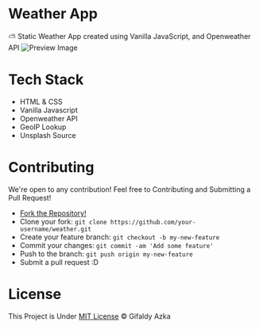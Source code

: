 # Weather App

⛅ Static Weather App created using Vanilla JavaScript, and Openweather API
![Preview Image](https://cdn.upload.systems/uploads/QusUO02n.png)

# Tech Stack

- HTML & CSS
- Vanilla Javascript
- Openweather API
- GeoIP Lookup
- Unsplash Source

# Contributing

We're open to any contribution! Feel free to Contributing and Submitting a Pull Request!

- [Fork the Repository!](https://github.com/gifaldyazkaa/weather/fork)
- Clone your fork: `git clone https://github.com/your-username/weather.git`
- Create your feature branch: `git checkout -b my-new-feature`
- Commit your changes: `git commit -am 'Add some feature'`
- Push to the branch: `git push origin my-new-feature`
- Submit a pull request :D

# License

This Project is Under [MIT License](https://github.com/gifaldyazkaa/weather/blob/master/LICENSE) &copy; Gifaldy Azka
